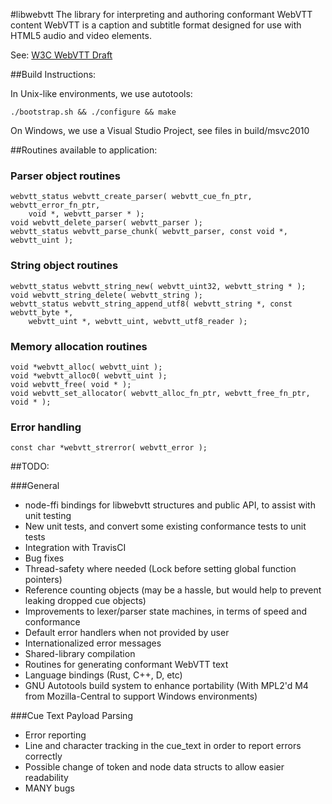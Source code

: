 #libwebvtt
The library for interpreting and authoring conformant WebVTT content
WebVTT is a caption and subtitle format designed for use with HTML5
audio and video elements.

See: [W3C WebVTT Draft](http://dev.w3.org/html5/webvtt/)

##Build Instructions:

In Unix-like environments, we use autotools:

```
./bootstrap.sh && ./configure && make
```

On Windows, we use a Visual Studio Project, see files in build/msvc2010

##Routines available to application:
### Parser object routines
	webvtt_status webvtt_create_parser( webvtt_cue_fn_ptr, webvtt_error_fn_ptr,
		void *, webvtt_parser * );
	void webvtt_delete_parser( webvtt_parser );
	webvtt_status webvtt_parse_chunk( webvtt_parser, const void *, webvtt_uint );

### String object routines
	webvtt_status webvtt_string_new( webvtt_uint32, webvtt_string * );
	void webvtt_string_delete( webvtt_string );
	webvtt_status webvtt_string_append_utf8( webvtt_string *, const webvtt_byte *,
		webvtt_uint *, webvtt_uint, webvtt_utf8_reader );

### Memory allocation routines
	void *webvtt_alloc( webvtt_uint );
	void *webvtt_alloc0( webvtt_uint );
	void webvtt_free( void * );
	void webvtt_set_allocator( webvtt_alloc_fn_ptr, webvtt_free_fn_ptr, void * );

### Error handling
	const char *webvtt_strerror( webvtt_error );

##TODO:

###General
- node-ffi bindings for libwebvtt structures and public API, to assist with unit testing
- New unit tests, and convert some existing conformance tests to unit tests
- Integration with TravisCI
- Bug fixes
- Thread-safety where needed (Lock before setting global function pointers)
- Reference counting objects (may be a hassle, but would help to prevent leaking
  dropped cue objects)
- Improvements to lexer/parser state machines, in terms of speed and conformance
- Default error handlers when not provided by user
- Internationalized error messages
- Shared-library compilation
- Routines for generating conformant WebVTT text
- Language bindings (Rust, C++, D, etc)
- GNU Autotools build system to enhance portability (With MPL2'd M4 from Mozilla-Central to support Windows environments)

###Cue Text Payload Parsing
- Error reporting
- Line and character tracking in the cue_text in order to report errors correctly
- Possible change of token and node data structs to allow easier readability
- MANY bugs